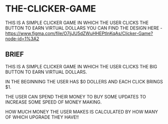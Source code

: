 # THE-CLICKER-GAME
THIS IS A SIMPLE CLICKER GAME IN WHICH THE USER CLICKS THE BUTTON TO EARN VIRTUAL DOLLARS
YOU CAN FIND THE DESIGN HERE - https://www.figma.com/file/O7jjJU5dZWuHHEPtlnKqAs/Clicker-Game?node-id=1%3A2
## BRIEF ##
THIS IS A SIMPLE CLICKER GAME IN WHICH THE USER CLICKS THE BIG BUTTON TO EARN VIRTUAL DOLLARS.

IN THE BEGINNING THE USER HAS $0 DOLLERS AND EACH CLICK BRINGS $1.

THE USER CAN SPEND THEIR MONEY TO BUY SOME UPDATES TO INCREASE SOME SPEED OF MONEY MAKING.

HOW MUCH MONEY THE USER MAKES IS CALCULATED BY HOW MANY OF WHICH UPGRADE THEY HAVE!!

